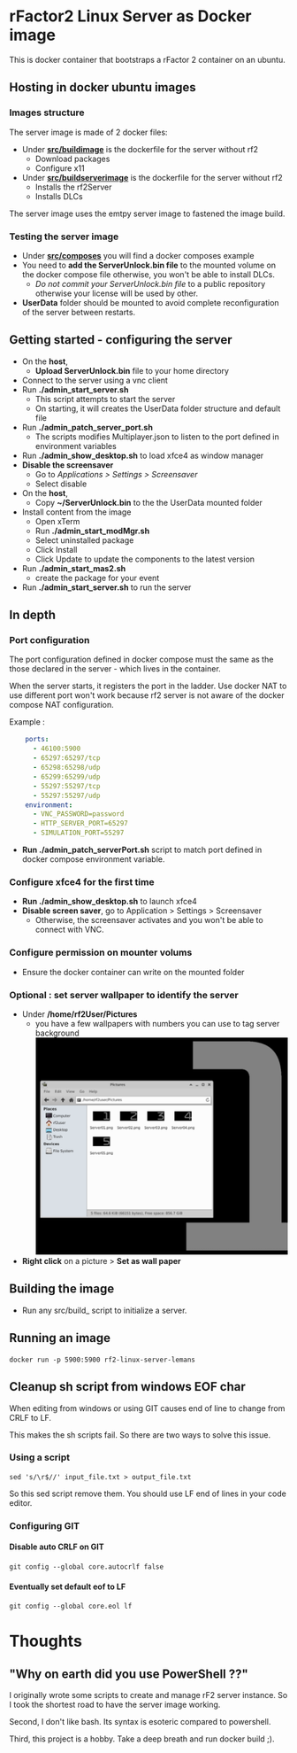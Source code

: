 # rFactor2 Linux Server as Docker image

This is docker container that bootstraps a rFactor 2 container on an ubuntu.

## Hosting in docker ubuntu images

### Images structure

The server image is made of 2 docker files:
- Under **[src/buildimage](./src/buildimage)** is the dockerfile for the server without rf2
  - Download packages
  - Configure x11
- Under **[src/buildserverimage](./src/buildserverimage)** is the dockerfile for the server without rf2
  - Installs the rf2Server
  - Installs DLCs

The server image uses the emtpy server image to fastened the image build.

### Testing the server image

- Under **[src/composes](./src/composes)** you will find a docker composes example
- You need to **add the ServerUnlock.bin file** to the mounted volume on the docker compose file otherwise, you won't be able to install DLCs.
  - *Do not commit your ServerUnlock.bin file* to a public repository otherwise your license will be used by other.
- **UserData** folder should be mounted to avoid complete reconfiguration of the server between restarts.

## Getting started - configuring the server

- On the **host**, 
  - **Upload ServerUnlock.bin** file to your home directory
- Connect to the server using a vnc client
- Run **./admin_start_server.sh**
  - This script attempts to start the server
  - On starting, it will creates the UserData folder structure and default file
- Run **./admin_patch_server_port.sh**
  - The scripts modifies Multiplayer.json to listen to the port defined in environment variables
- Run **./admin_show_desktop.sh** to load xfce4 as window manager
- **Disable the screensaver**
  - Go to *Applications > Settings > Screensaver*
  - Select disable
- On the **host**,
  - Copy **~/ServerUnlock.bin** to the the UserData mounted folder
- Install content from the image
  - Open xTerm
  - Run **./admin_start_modMgr.sh**
  - Select uninstalled package
  - Click Install
  - Click Update to update the components to the latest version
- Run **./admin_start_mas2.sh** 
  - create the package for your event
- Run **./admin_start_server.sh** to run the server

## In depth

### Port configuration

The port configuration defined in docker compose must the same as the those declared in the server - which lives in the container. 

When the server starts, it registers the port in the ladder. Use docker NAT to use different port won't work because rf2 server is not aware of the docker compose NAT configuration.

Example :

```yml
    ports:
      - 46100:5900
      - 65297:65297/tcp
      - 65298:65298/udp
      - 65299:65299/udp
      - 55297:55297/tcp
      - 55297:55297/udp
    environment:
      - VNC_PASSWORD=password
      - HTTP_SERVER_PORT=65297
      - SIMULATION_PORT=55297
```

- **Run ./admin_patch_serverPort.sh** script to match port defined in docker compose environment variable.

### Configure xfce4 for the first time

- **Run ./admin_show_desktop.sh** to launch xfce4
- **Disable screen saver**, go to Application > Settings > Screensaver
  - Otherwise, the screensaver activates and you won't be able to connect with VNC.

### Configure permission on mounter volums

- Ensure the docker container can write on the mounted folder

### Optional : set server wallpaper to identify the server

- Under **/home/rf2User/Pictures** 
  - you have a few wallpapers with numbers you can use to tag server background
![Provided wallpaper](./docs/assets/screenshot_wallpapers.png)
- **Right click** on a picture > **Set as wall paper**

## Building the image

- Run any src/build_ script to initialize a server.

## Running an image

```Shell
docker run -p 5900:5900 rf2-linux-server-lemans
```

## Cleanup sh script from windows EOF char

When editing from windows or using GIT causes end of line to change from CRLF to LF. 

This makes the sh scripts fail. So there are two ways to solve this issue.

### Using a script

```Shell
sed 's/\r$//' input_file.txt > output_file.txt 
```

So this sed script remove them. You should use LF end of lines in your code editor.

### Configuring GIT

#### Disable auto CRLF on GIT

```Shell
git config --global core.autocrlf false
```

#### Eventually set default eof to LF

```Shell
git config --global core.eol lf
```

# Thoughts

## "Why on earth did you use PowerShell ??"

I originally wrote some scripts to create and manage rF2 server instance. So I took the shortest road to have the server image working.

Second, I don't like bash. Its syntax is esoteric compared to powershell.

Third, this project is a hobby. Take a deep breath and run docker build ;).
